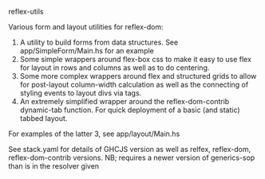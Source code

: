 reflex-utils 

Various form and layout utilities for reflex-dom:

1. A utility to build forms from data structures. See app/SimpleForm/Main.hs for an example  
2. Some simple wrappers around flex-box css to make it easy to use flex for layout in rows and columns as well as to do centering.
3. Some more complex wrappers around flex and structured grids to allow for post-layout column-width calculation as well as the connecting of styling events to layout divs via tags.
4. An extremely simplified wrapper around the reflex-dom-contrib dynamic-tab function.  For quick deployment of a basic (and static) tabbed layout.

For examples of the latter 3, see app/layout/Main.hs


See stack.yaml for details of GHCJS version as well as relfex, reflex-dom, reflex-dom-contrib versions.
NB; requires a newer version of generics-sop than is in the resolver given

